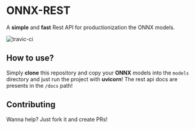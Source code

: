 # ONNX-REST

A **simple** and **fast** Rest API for productionization the ONNX models.

![travic-ci](https://travis-ci.org/blcksrx/onnx-rest.svg?branch=master)

## How to use?
Simply **clone** this repository and  copy your **ONNX** models into the `models` directory and just run the project with **uvicorn**!
The rest api docs are presents in the `/docs` path!

## Contributing

Wanna help? Just fork it and create PRs!